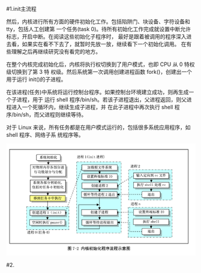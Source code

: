 #1.init主流程

然后，内核进行所有方面的硬件初始化工作。包括陷阱门、块设备、字符设备和 tty，包括人工创建第 一个任务(task 0)。待所有初始化工作完成就设置中断允许标志，开启中断。在阅读这些初始化子程序时， 最好是跟着被调用的程序深入进去看，如果实在看不下去了，就暂时先放一放，继续看下一个初始化调用。 在有些理解之后再继续研究没有看完的地方。

在整个内核完成初始化后，内核将执行权切换到了用户模式，也即 CPU 从 0 特权级切换到了第 3 特 权级。然后系统第一次调用创建进程函数 fork()，创建出一个用于运行 init()的子进程。

在该进程(任务)中系统将运行控制台程序。如果控制台环境建立成功，则再生成一个子进程，用于 运行 shell 程序/bin/sh。若该子进程退出，父进程返回，则父进程进入一个死循环内，继续生成子进程，并 在此子进程中再次执行 shell 程序/bin/sh，而父进程则继续等待。

对于 Linux 来说，所有任务都是在用户模式运行的，包括很多系统应用程序，如 shell 程序、网络子系 统程序等。

![](res/t7-2.png)

#2.